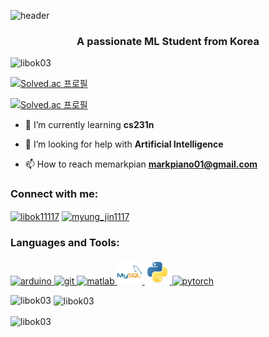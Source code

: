 ![header](https://capsule-render.vercel.app/api?type=waving&color=auto&height=300&section=header&text=welcome&fontSize=90&animation=fadeIn&fontAlignY=38&desc=Libok's%20GitHub%20Profile&descAlignY=51&descAlign=62)
<p align="center">

<h3 align="center">A passionate ML Student from Korea</h3>

<p align="left"> <img src="https://komarev.com/ghpvc/?username=libok03&label=Profile%20views&color=0e75b6&style=flat" alt="libok03" /> </p>

[![Solved.ac
프로필](http://mazassumnida.wtf/api/mini/generate_badge?boj=libok)](https://github.com/mazassumnida/mazassumnida)


[![Solved.ac
프로필](http://mazassumnida.wtf/api/v2/generate_badge?boj=libok)](https://solved.ac/libok)

- 🌱 I’m currently learning **cs231n**

- 🤝 I’m looking for help with **Artificial Intelligence**

- 📫 How to reach memarkpian **markpiano01@gmail.com**

<h3 align="left">Connect with me:</h3>
<p align="left">
<a href="https://kaggle.com/libok11117" target="blank"><img align="center" src="https://raw.githubusercontent.com/rahuldkjain/github-profile-readme-generator/master/src/images/icons/Social/kaggle.svg" alt="libok11117" height="30" width="40" /></a>
<a href="https://instagram.com/myung_jin1117" target="blank"><img align="center" src="https://raw.githubusercontent.com/rahuldkjain/github-profile-readme-generator/master/src/images/icons/Social/instagram.svg" alt="myung_jin1117" height="30" width="40" /></a>
</p>

<h3 align="left">Languages and Tools:</h3>
<p align="left"> <a href="https://www.arduino.cc/" target="_blank" rel="noreferrer"> <img src="https://cdn.worldvectorlogo.com/logos/arduino-1.svg" alt="arduino" width="40" height="40"/> </a> <a href="https://git-scm.com/" target="_blank" rel="noreferrer"> <img src="https://www.vectorlogo.zone/logos/git-scm/git-scm-icon.svg" alt="git" width="40" height="40"/> </a> <a href="https://www.mathworks.com/" target="_blank" rel="noreferrer"> <img src="https://upload.wikimedia.org/wikipedia/commons/2/21/Matlab_Logo.png" alt="matlab" width="40" height="40"/> </a> <a href="https://www.mysql.com/" target="_blank" rel="noreferrer"> <img src="https://raw.githubusercontent.com/devicons/devicon/master/icons/mysql/mysql-original-wordmark.svg" alt="mysql" width="40" height="40"/> </a> <a href="https://www.python.org" target="_blank" rel="noreferrer"> <img src="https://raw.githubusercontent.com/devicons/devicon/master/icons/python/python-original.svg" alt="python" width="40" height="40"/> </a> <a href="https://pytorch.org/" target="_blank" rel="noreferrer"> <img src="https://www.vectorlogo.zone/logos/pytorch/pytorch-icon.svg" alt="pytorch" width="40" height="40"/> </a> </p>

<p><img align="left" src="https://github-readme-stats.vercel.app/api/top-langs?username=libok03&show_icons=true&locale=en&layout=compact" alt="libok03" /></p>

<p>&nbsp;<img align="center" src="https://github-readme-stats.vercel.app/api?username=libok03&show_icons=true&locale=en" alt="libok03" /></p>

<p><img align="center" src="https://github-readme-streak-stats.herokuapp.com/?user=libok03&" alt="libok03" /></p>
